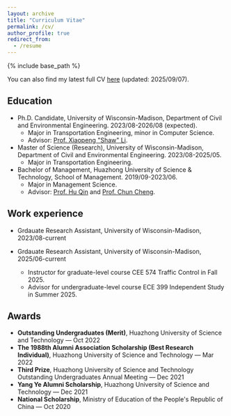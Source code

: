 ```yaml
---
layout: archive
title: "Curriculum Vitae"
permalink: /cv/
author_profile: true
redirect_from:
  - /resume
---
```


{% include base_path %}

You can also find my latest full CV [here](https://zll-hust.github.io/files/CV_HZ.pdf) (updated: 2025/09/07).

## Education

* Ph.D. Candidate, University of Wisconsin-Madison, Department of Civil and Environmental Engineering. 2023/08-2026/08 (expected).
  * Major in Transportation Engineering, minor in Computer Science.
  * Advisor: [Prof. Xiaopeng "Shaw" Li](https://catslab.engr.wisc.edu/staff/xiaopengli/).
* Master of Science (Research), University of Wisconsin-Madison, Department of Civil and Environmental Engineering. 2023/08-2025/05.
  * Major in Transportation Engineering.
* Bachelor of Management, Huazhong University of Science & Technology, School of Management. 2019/09-2023/06.
  * Major in Management Science.
  * Advisor: [Prof. Hu Qin](https://cm.hust.edu.cn/info/1745/24587.htm) and [Prof. Chun Cheng](https://sites.google.com/site/chun123cheng/home).

## Work experience

* Grdauate Research Assistant, University of Wisconsin-Madison, 2023/08-current

* Grdauate Research Assistant, University of Wisconsin-Madison, 2025/06-current
  * Instructor for graduate-level course CEE 574 Traffic Control in Fall 2025.
  * Advisor for undergraduate-level course ECE 399 Independent Study in Summer 2025.

  
## Awards

- **Outstanding Undergraduates (Merit)**, Huazhong University of Science and Technology — Oct 2022  
- **The 1988th Alumni Association Scholarship (Best Research Individual)**, Huazhong University of Science and Technology — Mar 2022  
- **Third Prize**, Huazhong University of Science and Technology Outstanding Undergraduates Annual Meeting — Dec 2021  
- **Yang Ye Alumni Scholarship**, Huazhong University of Science and Technology — Dec 2021  
- **National Scholarship**, Ministry of Education of the People's Republic of China — Oct 2020